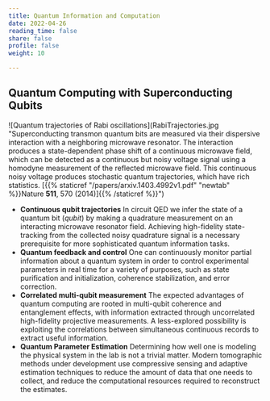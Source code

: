 ```yaml
---
title: Quantum Information and Computation
date: 2022-04-26
reading_time: false  
share: false  
profile: false  
weight: 10

---
```


## Quantum Computing with Superconducting Qubits

![Quantum trajectories of Rabi oscillations](RabiTrajectories.jpg "Superconducting transmon quantum bits are measured via their dispersive interaction with a neighboring microwave resonator. The interaction produces a state-dependent phase shift of a continuous microwave field, which can be detected as a continuous but noisy voltage signal using a homodyne measurement of the reflected microwave field. This continuous noisy voltage produces stochastic quantum trajectories, which have rich statistics. [{{% staticref "/papers/arxiv.1403.4992v1.pdf" "newtab" %}}Nature **511**, 570 (2014)]{{% /staticref %}}")

- **Continuous qubit trajectories**
  In circuit QED we infer the state of a quantum bit (<i>qubit</i>) by making a quadrature measurement on an interacting microwave resonator field. Achieving high-fidelity state-tracking from the collected noisy quadrature signal is a necessary prerequisite for more sophisticated quantum information tasks.
- **Quantum feedback and control**
  One can continuously monitor partial information about a quantum system in order to control experimental parameters in real time for a variety of purposes, such as state purification and initialization, coherence stabilization, and error correction.
- **Correlated multi-qubit measurement**
  The expected advantages of quantum computing are rooted in multi-qubit coherence and entanglement effects, with information extracted through uncorrelated high-fidelity projective measurements. A less-explored possibility is exploiting the correlations between simultaneous continuous records to extract useful information.
- **Quantum Parameter Estimation**
  Determining how well one is modeling the physical system in the lab is not a trivial matter. Modern tomographic methods under development use compressive sensing and adaptive estimation techniques to reduce the amount of data that one needs to collect, and reduce the computational resources required to reconstruct the estimates.
